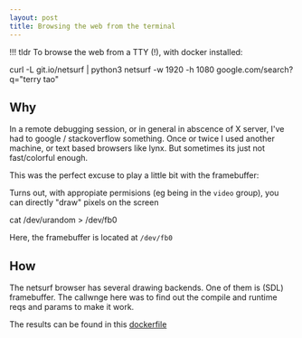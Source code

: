 ```yaml
---
layout: post
title: Browsing the web from the terminal
---
```



!!! tldr
    To browse the web from a TTY (!), with docker installed:
    <aside class="aside">
      <div id="termynal" class="centerDiv" data-termynal>
      <span data-ty="input">curl -L git.io/netsurf | python3</span>
      <span data-ty="input">netsurf -w 1920 -h 1080 google.com/search?q="terry tao"</span>
    </aside>



## Why

In a remote debugging session, or in general in abscence of X server,
I've had to google / stackoverflow something. Once or twice I used another machine, or
text based browsers like lynx. But sometimes its just not fast/colorful enough.

This was the perfect excuse to play a little bit with the framebuffer:

Turns out, with appropiate permisions (eg being in the `video` group),
you can directly "draw" pixels on the screen

<div id="termynal" class="centerDiv" data-termynal>
  cat /dev/urandom > /dev/fb0
</div>

Here, the framebuffer is located at `/dev/fb0`

## How

The netsurf browser has several drawing backends. One of them
is (SDL) framebuffer. The callwnge here was to find out the
compile and runtime reqs and params to make it work.

The results can be found in this [dockerfile](https://raw.githubusercontent.com/pwoolvett/netsurf-docker/master/Dockerfile)
